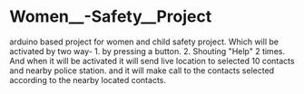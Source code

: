# Women__-Safety__Project
arduino based project for women and child safety project. Which will be activated by two way- 1. by pressing a button. 2. Shouting "Help" 2 times. And when it will be activated it will send live location to selected 10 contacts and nearby police station. and it will make call to the contacts selected according to the nearby located contacts.
